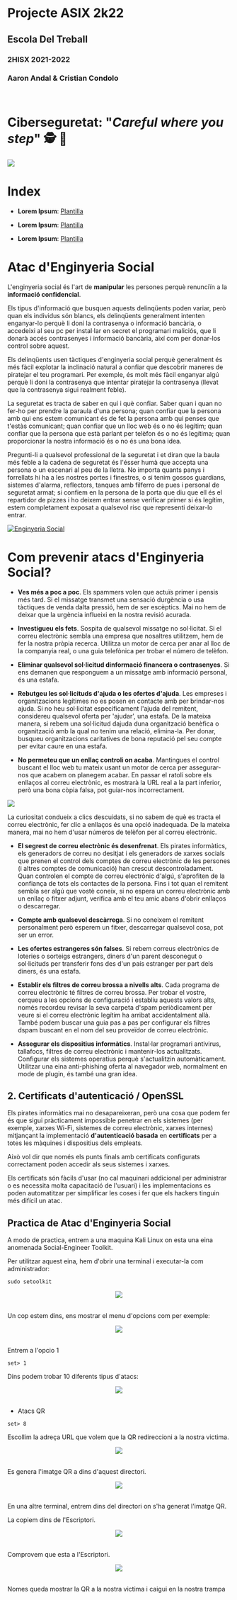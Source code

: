 # __Projecte ASIX 2k22__
## __Escola Del Treball__
### __2HISX 2021-2022__
### __Aaron Andal & Cristian Condolo__

<br>

# __Ciberseguretat__: "_Careful where you step_" 🕵️ 🔎

<div style="align: center; width: 100%">
    <img src="https://tec.mx/sites/default/files/styles/header_full/public/2021-08/ciberseguridad-tec-de-monterrey.jpg?itok=H3ibmb8t" />
</div>

# Index

* **Lorem Ipsum**: [Plantilla](https://github.com/KeshiKiD03/asixproject2k22/)


* **Lorem Ipsum**: [Plantilla](https://github.com/KeshiKiD03/asixproject2k22/)


* **Lorem Ipsum**: [Plantilla](https://github.com/KeshiKiD03/asixproject2k22/)



# Atac d'Enginyeria Social

L'enginyeria social és l'art de __manipular__ les persones perquè renunciïn a la __informació confidencial__. 

Els tipus d'informació que busquen aquests delinqüents poden variar, però quan els individus són blancs, els delinqüents generalment intenten enganyar-lo perquè li doni la contrasenya o informació bancària, o accedeixi al seu pc per instal·lar en secret el programari maliciós, que li donarà accés contrasenyes i informació bancària, així com per donar-los control sobre aquest.

Els delinqüents usen tàctiques d'enginyeria social perquè generalment és més fàcil explotar la inclinació natural a confiar que descobrir maneres de piratejar el teu programari. Per exemple, és molt més fàcil enganyar algú perquè li doni la contrasenya que intentar piratejar la contrasenya (llevat que la contrasenya sigui realment feble).

La seguretat es tracta de saber en qui i què confiar. Saber quan i quan no fer-ho per prendre la paraula d'una persona; quan confiar que la persona amb qui ens estem comunicant és de fet la persona amb qui penses que t'estàs comunicant; quan confiar que un lloc web és o no és legítim; quan confiar que la persona que està parlant per telèfon és o no és legítima; quan proporcionar la nostra informació és o no és una bona idea.

Pregunti-li a qualsevol professional de la seguretat i et diran que la baula més feble a la cadena de seguretat és l'ésser humà que accepta una persona o un escenari al peu de la lletra. No importa quants panys i forrellats hi ha a les nostres portes i finestres, o si tenim gossos guardians, sistemes d'alarma, reflectors, tanques amb filferro de pues i personal de seguretat armat; si confiem en la persona de la porta que diu que ell és el repartidor de pizzes i ho deixem entrar sense verificar primer si és legítim, estem completament exposat a qualsevol risc que representi deixar-lo entrar.

[![Enginyeria Social](https://www.youtube.com/watch?v=xDdVnRHO3CE)](https://www.youtube.com/watch?v=xDdVnRHO3CE)


# Com prevenir atacs d'Enginyeria Social?

+ __Ves més a poc a poc__. Els spammers volen que actuïs primer i pensis més tard. Si el missatge transmet una sensació durgència o usa tàctiques de venda dalta pressió, hem de ser escèptics. Mai no hem de deixar que la urgència influeixi en la nostra revisió acurada.

+ __Investigueu els fets__. Sospita de qualsevol missatge no sol·licitat. Si el correu electrònic sembla una empresa que nosaltres utilitzem, hem de fer la nostra pròpia recerca. Utilitza un motor de cerca per anar al lloc de la companyia real, o una guia telefònica per trobar el número de telèfon.

+ __Eliminar qualsevol sol·licitud dinformació financera o contrasenyes__. Si ens demanen que responguem a un missatge amb informació personal, és una estafa.

+ __Rebutgeu les sol·licituds d'ajuda o les ofertes d'ajuda__. Les empreses i organitzacions legítimes no es posen en contacte amb per brindar-nos ajuda. Si no heu sol·licitat específicament l'ajuda del remitent, considereu qualsevol oferta per 'ajudar', una estafa. De la mateixa manera, si rebem una sol·licitud dajuda duna organització benèfica o organització amb la qual no tenim una relació, elimina-la. Per donar, busqueu organitzacions caritatives de bona reputació pel seu compte per evitar caure en una estafa.

+ __No permeteu que un enllaç controli on acaba__. Mantingues el control buscant el lloc web tu mateix usant un motor de cerca per assegurar-nos que acabem on planegem acabar. En passar el ratolí sobre els enllaços al correu electrònic, es mostrarà la URL real a la part inferior, però una bona còpia falsa, pot guiar-nos incorrectament.

<div style="align: center; width: 100%">
    <img src="https://www.osi.es/sites/default/files/images/concienciacion/c14-img-infografia-ciclo-isocial.jpg" />
</div>


La curiositat condueix a clics descuidats, si no sabem de què es tracta el correu electrònic, fer clic a enllaços és una opció inadequada. De la mateixa manera, mai no hem d'usar números de telèfon per al correu electrònic.

+ __El segrest de correu electrònic és desenfrenat__. Els pirates informàtics, els generadors de correu no desitjat i els generadors de xarxes socials que prenen el control dels comptes de correu electrònic de les persones (i altres comptes de comunicació) han crescut descontroladament. Quan controlen el compte de correu electrònic d'algú, s'aprofiten de la confiança de tots els contactes de la persona. Fins i tot quan el remitent sembla ser algú que vostè coneix, si no espera un correu electrònic amb un enllaç o fitxer adjunt, verifica amb el teu amic abans d'obrir enllaços o descarregar.

+ __Compte amb qualsevol descàrrega__. Si no coneixem el remitent personalment però esperem un fitxer, descarregar qualsevol cosa, pot ser un error.

+ __Les ofertes estrangeres són falses__. Si rebem correus electrònics de loteries o sorteigs estrangers, diners d'un parent desconegut o sol·licituds per transferir fons des d'un país estranger per part dels diners, és una estafa.

+ __Establir els filtres de correu brossa a nivells alts__. Cada programa de correu electrònic té filtres de correu brossa. Per trobar el vostre, cerqueu a les opcions de configuració i establiu aquests valors alts, només recordeu revisar la seva carpeta d'spam periòdicament per veure si el correu electrònic legítim ha arribat accidentalment allà. També podem buscar una guia pas a pas per configurar els filtres dspam buscant en el nom del seu proveïdor de correu electrònic.

+ __Assegurar els dispositius informàtics__. Instal·lar programari antivirus, tallafocs, filtres de correu electrònic i mantenir-los actualitzats. Configurar els sistemes operatius perquè s'actualitzin automàticament. Utilitzar una eina anti-phishing oferta al navegador web, normalment en mode de plugin, és també una gran idea.

## 2. Certificats d'autenticació / OpenSSL

Els pirates informàtics mai no desapareixeran, però una cosa que podem fer és que sigui pràcticament impossible penetrar en els sistemes (per exemple, xarxes Wi-Fi, sistemes de correu electrònic, xarxes internes) mitjançant la implementació __d'autenticació basada__ en __certificats__ per a totes les màquines i dispositius dels empleats. 

Això vol dir que només els punts finals amb certificats configurats correctament poden accedir als seus sistemes i xarxes. 

Els certificats són fàcils d'usar (no cal maquinari addicional per administrar o es necessita molta capacitació de l'usuari) i les implementacions es poden automatitzar per simplificar les coses i fer que els hackers tinguin més difícil un atac.

## Practica de Atac d'Enginyeria Social

A modo de practica, entrem a una maquina Kali Linux on esta una eina anomenada Social-Engineer Toolkit.

Per utilitzar aquest eina, hem d'obrir una terminal i executar-la com administrador:
````
sudo setoolkit
````
<center><img src="Photos/Enginyeria Social/E_S01.png"></center><br>

Un cop estem dins, ens mostrar el menu d'opcions com per exemple:
<center><img src="Photos/Enginyeria Social/E_S02.png"></center><br>

Entrem a l'opcio 1
````
set> 1
````

Dins podem trobar 10 diferents tipus d'atacs:
<center><img src="Photos/Enginyeria Social/E_S03.png"></center><br>

- Atacs QR
````
set> 8
````
Escollim la adreça URL que volem que la QR redireccioni a la nostra victima.
<center><img src="Photos/Enginyeria Social/E_S04.png"></center><br>

Es genera l'imatge QR a dins d'aquest directori.
<center><img src="Photos/Enginyeria Social/E_S05.png"></center><br>

En una altre terminal, entrem dins del directori on s'ha generat l'imatge QR.

La copiem dins de l'Escriptori.
<center><img src="Photos/Enginyeria Social/E_S06.png"></center><br>

Comprovem que esta a l'Escriptori.
<center><img src="Photos/Enginyeria Social/E_S07.png"></center><br>

Nomes queda mostrar la QR a la nostra victima i caigui en la nostra trampa
